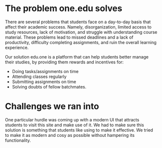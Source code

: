# The problem one.edu solves
There are several problems that students face on a day-to-day basis that affect their academic success.
Namely, disorganization, limited access to study resources, lack of motivation, and struggle with understanding course material. These problems lead to missed deadlines and a lack of productivity, difficulty completing assignments, and ruin the overall learning experience.

Our solution edu.one is a platform that can help students better manage their studies, by providing them rewards and incentives for:
- Doing tasks/assignments on time
- Attending classes regularly
- Submitting assignments on time
- Solving doubts of fellow batchmates.

# Challenges we ran into
One particular hurdle was coming up with a modern UI that attracts students to visit this site and make use of it. We had to make sure this solution is something that students like using to make it effective. We tried to make it as modern and cosy as possible without hampering its functionality.
